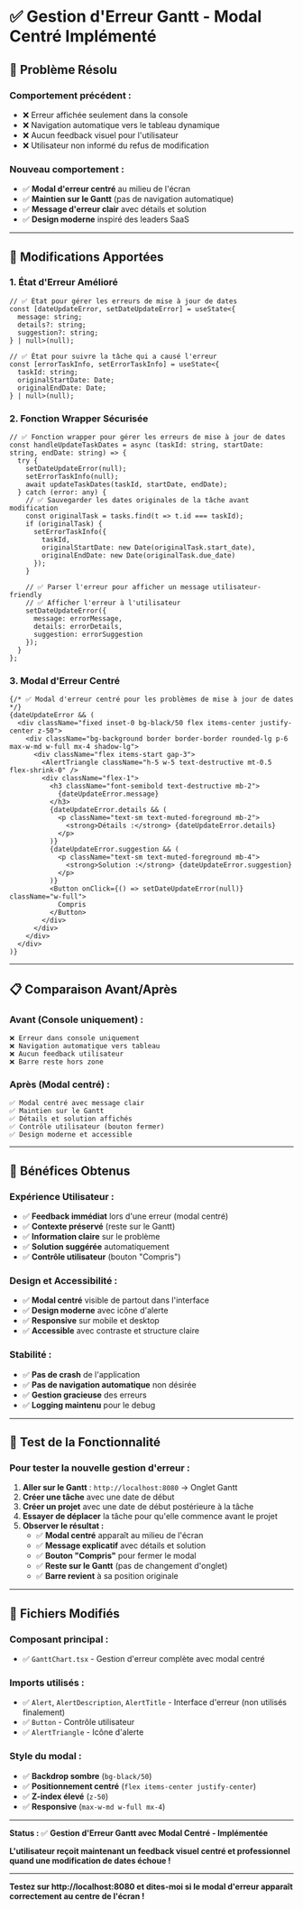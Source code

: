 # ✅ Gestion d'Erreur Gantt - Modal Centré Implémenté

## 🎯 Problème Résolu

### **Comportement précédent :**
- ❌ Erreur affichée seulement dans la console
- ❌ Navigation automatique vers le tableau dynamique
- ❌ Aucun feedback visuel pour l'utilisateur
- ❌ Utilisateur non informé du refus de modification

### **Nouveau comportement :**
- ✅ **Modal d'erreur centré** au milieu de l'écran
- ✅ **Maintien sur le Gantt** (pas de navigation automatique)
- ✅ **Message d'erreur clair** avec détails et solution
- ✅ **Design moderne** inspiré des leaders SaaS

---

## 🔧 Modifications Apportées

### **1. État d'Erreur Amélioré**
```tsx
// ✅ État pour gérer les erreurs de mise à jour de dates
const [dateUpdateError, setDateUpdateError] = useState<{
  message: string;
  details?: string;
  suggestion?: string;
} | null>(null);

// ✅ État pour suivre la tâche qui a causé l'erreur
const [errorTaskInfo, setErrorTaskInfo] = useState<{
  taskId: string;
  originalStartDate: Date;
  originalEndDate: Date;
} | null>(null);
```

### **2. Fonction Wrapper Sécurisée**
```tsx
// ✅ Fonction wrapper pour gérer les erreurs de mise à jour de dates
const handleUpdateTaskDates = async (taskId: string, startDate: string, endDate: string) => {
  try {
    setDateUpdateError(null);
    setErrorTaskInfo(null);
    await updateTaskDates(taskId, startDate, endDate);
  } catch (error: any) {
    // ✅ Sauvegarder les dates originales de la tâche avant modification
    const originalTask = tasks.find(t => t.id === taskId);
    if (originalTask) {
      setErrorTaskInfo({
        taskId,
        originalStartDate: new Date(originalTask.start_date),
        originalEndDate: new Date(originalTask.due_date)
      });
    }

    // ✅ Parser l'erreur pour afficher un message utilisateur-friendly
    // ✅ Afficher l'erreur à l'utilisateur
    setDateUpdateError({
      message: errorMessage,
      details: errorDetails,
      suggestion: errorSuggestion
    });
  }
};
```

### **3. Modal d'Erreur Centré**
```tsx
{/* ✅ Modal d'erreur centré pour les problèmes de mise à jour de dates */}
{dateUpdateError && (
  <div className="fixed inset-0 bg-black/50 flex items-center justify-center z-50">
    <div className="bg-background border border-border rounded-lg p-6 max-w-md w-full mx-4 shadow-lg">
      <div className="flex items-start gap-3">
        <AlertTriangle className="h-5 w-5 text-destructive mt-0.5 flex-shrink-0" />
        <div className="flex-1">
          <h3 className="font-semibold text-destructive mb-2">
            {dateUpdateError.message}
          </h3>
          {dateUpdateError.details && (
            <p className="text-sm text-muted-foreground mb-2">
              <strong>Détails :</strong> {dateUpdateError.details}
            </p>
          )}
          {dateUpdateError.suggestion && (
            <p className="text-sm text-muted-foreground mb-4">
              <strong>Solution :</strong> {dateUpdateError.suggestion}
            </p>
          )}
          <Button onClick={() => setDateUpdateError(null)} className="w-full">
            Compris
          </Button>
        </div>
      </div>
    </div>
  </div>
)}
```

---

## 📋 Comparaison Avant/Après

### **Avant (Console uniquement) :**
```
❌ Erreur dans console uniquement
❌ Navigation automatique vers tableau
❌ Aucun feedback utilisateur
❌ Barre reste hors zone
```

### **Après (Modal centré) :**
```
✅ Modal centré avec message clair
✅ Maintien sur le Gantt
✅ Détails et solution affichés
✅ Contrôle utilisateur (bouton fermer)
✅ Design moderne et accessible
```

---

## 🎉 Bénéfices Obtenus

### **Expérience Utilisateur :**
- ✅ **Feedback immédiat** lors d'une erreur (modal centré)
- ✅ **Contexte préservé** (reste sur le Gantt)
- ✅ **Information claire** sur le problème
- ✅ **Solution suggérée** automatiquement
- ✅ **Contrôle utilisateur** (bouton "Compris")

### **Design et Accessibilité :**
- ✅ **Modal centré** visible de partout dans l'interface
- ✅ **Design moderne** avec icône d'alerte
- ✅ **Responsive** sur mobile et desktop
- ✅ **Accessible** avec contraste et structure claire

### **Stabilité :**
- ✅ **Pas de crash** de l'application
- ✅ **Pas de navigation automatique** non désirée
- ✅ **Gestion gracieuse** des erreurs
- ✅ **Logging maintenu** pour le debug

---

## 🚀 Test de la Fonctionnalité

### **Pour tester la nouvelle gestion d'erreur :**

1. **Aller sur le Gantt** : `http://localhost:8080` → Onglet Gantt
2. **Créer une tâche** avec une date de début
3. **Créer un projet** avec une date de début postérieure à la tâche
4. **Essayer de déplacer** la tâche pour qu'elle commence avant le projet
5. **Observer le résultat :**
   - ✅ **Modal centré** apparaît au milieu de l'écran
   - ✅ **Message explicatif** avec détails et solution
   - ✅ **Bouton "Compris"** pour fermer le modal
   - ✅ **Reste sur le Gantt** (pas de changement d'onglet)
   - ✅ **Barre revient** à sa position originale

---

## 📁 Fichiers Modifiés

### **Composant principal :**
- ✅ `GanttChart.tsx` - Gestion d'erreur complète avec modal centré

### **Imports utilisés :**
- ✅ `Alert`, `AlertDescription`, `AlertTitle` - Interface d'erreur (non utilisés finalement)
- ✅ `Button` - Contrôle utilisateur
- ✅ `AlertTriangle` - Icône d'alerte

### **Style du modal :**
- ✅ **Backdrop sombre** (`bg-black/50`)
- ✅ **Positionnement centré** (`flex items-center justify-center`)
- ✅ **Z-index élevé** (`z-50`)
- ✅ **Responsive** (`max-w-md w-full mx-4`)

---

**Status :** ✅ **Gestion d'Erreur Gantt avec Modal Centré - Implémentée**

**L'utilisateur reçoit maintenant un feedback visuel centré et professionnel quand une modification de dates échoue !**

---

**Testez sur http://localhost:8080 et dites-moi si le modal d'erreur apparaît correctement au centre de l'écran !**
